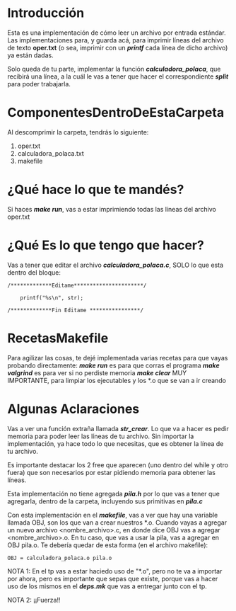 Introducción
============

Esta es una implementación de cómo leer un archivo
por entrada estándar. Las implementaciones para, y
guarda acá, para imprimir líneas del archivo de texto
**oper.txt** (o sea, imprimir con un ***printf*** 
cada línea de dicho archivo) ya están dadas.

Solo queda de tu parte, implementar la función
***calculadora_polaca***, que recibirá una línea,
a la cuál le vas a tener que hacer el correspondiente
***split*** para poder trabajarla.

ComponentesDentroDeEstaCarpeta
==============================
Al descomprimir la carpeta, tendrás lo siguiente:
1. oper.txt
2. calculadora_polaca.txt
3. makefile

¿Qué hace lo que te mandés?
===========================
Si haces ***make run***, vas a estar imprimiendo 
todas las líneas del archivo oper.txt

¿Qué Es lo que tengo que hacer?
===============================
Vas a tener que editar el archivo ***calculadora_polaca.c***,
SOLO lo que esta dentro del bloque:
~~~~
/*************Editame**********************/ 

	printf("%s\n", str);

/*************Fin Editame ****************/
~~~~ 

RecetasMakefile
================
Para agilizar las cosas, te dejé implementada varias recetas
para que vayas probando directamente:
***make run*** es para que corras el programa
***make valgrind*** es para ver si no perdiste memoria
***make clear*** MUY IMPORTANTE, para limpiar los ejecutables
		y los *.o que se van a ir creando

Algunas Aclaraciones
====================
Vas a ver una función extraña llamada ***str_crear***.
Lo que va a hacer es pedir memoria para poder leer las líneas
de tu archivo. Sin importar la implementación, ya hace todo
lo que necesitas, que es obtener la línea de tu archivo.

Es importante destacar los 2 free que aparecen (uno dentro del
while y otro fuera) que son necesarios por estar pidiendo memoria
para obtener las líneas. 

Esta implementación no tiene agregada ***pila.h*** por lo que vas a
tener que agregarla, dentro de la carpeta, incluyendo sus primitivas en ***pila.c***

Con esta implementación en el ***makefile***, vas a ver que
hay una variable llamada OBJ, son los que van a crear nuestros
*.o. Cuando vayas a agregar un nuevo archivo <nombre_archivo>.c,
en donde dice OBJ vas a agregar <nombre_archivo>.o. En tu caso, 
que vas a usar la pila, vas a agregar en OBJ pila.o. Te debería
quedar de esta forma (en el archivo makefile):

~~~~
OBJ = calculadora_polaca.o pila.o
~~~~

NOTA 1: En el tp vas a estar haciedo uso de "*.o", pero no te va a
importar por ahora, pero es importante que sepas que existe, porque
vas a hacer uso de los mismos en el ***deps.mk*** que vas a entregar
junto con el tp.

NOTA 2: ¡¡Fuerza!!
